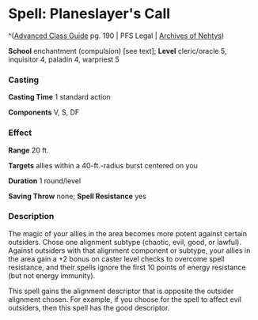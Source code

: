 # Spell: Planeslayer's Call

^([Advanced Class Guide][ss-planeslayer-s-call] pg. 190 | PFS Legal | [Archives of Nehtys][sn-planeslayer-s-call])

**School** enchantment (compulsion) [see text]; **Level** cleric/oracle 5, inquisitor 4, paladin 4, warpriest 5

### Casting

**Casting Time** 1 standard action

**Components** V, S, DF

### Effect

**Range** 20 ft.

**Targets** allies within a 40-ft.-radius burst centered on you

**Duration** 1 round/level

**Saving Throw** none; **Spell Resistance** yes

### Description

The magic of your allies in the area becomes more potent against certain outsiders. Chose one alignment subtype (chaotic, evil, good, or lawful). Against outsiders with that alignment component or subtype, your allies in the area gain a +2 bonus on caster level checks to overcome spell resistance, and their spells ignore the first 10 points of energy resistance (but not energy immunity).

This spell gains the alignment descriptor that is opposite the outsider alignment chosen. For example, if you choose for the spell to affect evil outsiders, then this spell has the good descriptor.

[ss-planeslayer-s-call]: http://paizo.com/products/btpy978v
[sn-planeslayer-s-call]: http://www.archivesofnethys.com/SpellDisplay.aspx?ItemName=Planeslayer%E2%80%99s%20Call